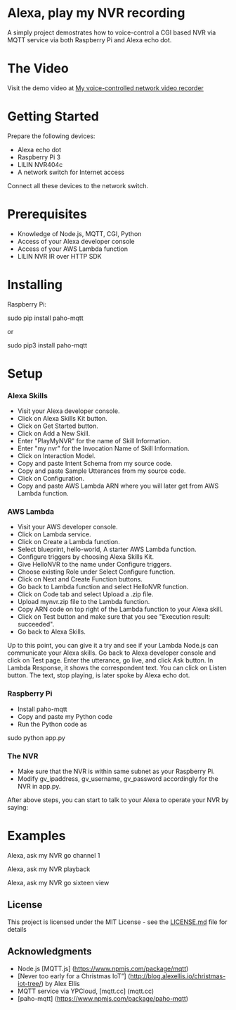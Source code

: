 # Alexa, play my NVR recording

A simply project demostrates how to voice-control a CGI based NVR via MQTT service via both Raspberry Pi and Alexa echo dot.

# The Video
Visit the demo video at 
[My voice-controlled network video recorder](https://www.youtube.com/watch?v=eVELFj-NKZg)

# Getting Started
Prepare the following devices:

* Alexa echo dot
* Raspberry Pi 3
* LILIN NVR404c
* A network switch for Internet access

Connect all these devices to the network switch.

# Prerequisites

* Knowledge of Node.js, MQTT, CGI, Python
* Access of your Alexa developer console
* Access of your AWS Lambda function
* LILIN NVR IR over HTTP SDK

# Installing

Raspberry Pi:

sudo pip install paho-mqtt

or 

sudo pip3 install paho-mqtt


# Setup
### Alexa Skills
* Visit your Alexa developer console.
* Click on Alexa Skills Kit button.
* Click on Get Started button.
* Click on Add a New Skill.
* Enter "PlayMyNVR" for the name of Skill Information. 
* Enter "my nvr" for the Invocation Name of Skill Information.
* Click on Interaction Model.
* Copy and paste Intent Schema from my source code.
* Copy and paste Sample Utterances from my source code.
* Click on Configuration.
* Copy and paste AWS Lambda ARN where you will later get from AWS Lambda function.

### AWS Lambda
* Visit your AWS developer console.
* Click on Lambda service.
* Click on Create a Lambda function.
* Select blueprint, hello-world, A starter AWS Lambda function.
* Configure triggers by choosing Alexa Skills Kit.
* Give HelloNVR to the name under Configure triggers.
* Choose existing Role under Select Configure function.
* Click on Next and Create Function buttons.
* Go back to Lambda function and select HelloNVR function.
* Click on Code tab and select Upload a .zip file.
* Upload mynvr.zip file to the Lambda function.
* Copy ARN code on top right of the Lambda function to your Alexa skill.
* Click on Test button and make sure that you see "Execution result: succeeded".
* Go back to Alexa Skills.

Up to this point, you can give it a try and see if your Lambda Node.js can communicate your Alexa skills.  Go back to Alexa developer console and click on Test page.  Enter the utterance, go live, and click Ask button.  In Lambda Response, it shows the correspondent text.  You can click on Listen button.  The text, stop playing, is later spoke by Alexa echo dot.  

### Raspberry Pi
* Install paho-mqtt
* Copy and paste my Python code
* Run the Python code as 

sudo python app.py

### The NVR
* Make sure that the NVR is within same subnet as your Raspberry Pi.
* Modify gv_ipaddress, gv_username, gv_password accordingly for the NVR in app.py.

After above steps, you can start to talk to your Alexa to operate your NVR by saying:

# Examples

Alexa, ask my NVR go channel 1

Alexa, ask my NVR playback

Alexa, ask my NVR go sixteen view


## License

This project is licensed under the MIT License - see the [LICENSE.md](LICENSE.md) file for details

## Acknowledgments

* Node.js [MQTT.js] (https://www.npmjs.com/package/mqtt)
* [Never too early for a Christmas IoT”] (http://blog.alexellis.io/christmas-iot-tree/) by Alex Ellis 
* MQTT service via YPCloud, [mqtt.cc] (mqtt.cc)
* [paho-mqtt] (https://www.npmjs.com/package/paho-mqtt)
